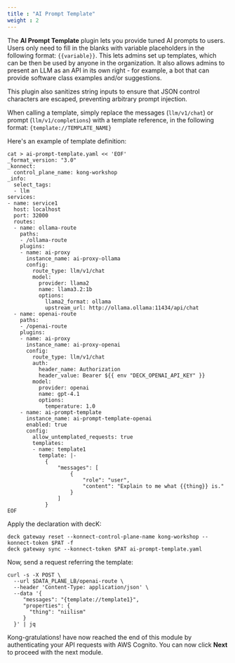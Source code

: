 ```yaml
---
title : "AI Prompt Template"
weight : 2
---
```


The **AI Prompt Template** plugin lets you provide tuned AI prompts to users. Users only need to fill in the blanks with variable placeholders in the following format: ``{{variable}}``. This lets admins set up templates, which can be then be used by anyone in the organization. It also allows admins to present an LLM as an API in its own right - for example, a bot that can provide software class examples and/or suggestions.

This plugin also sanitizes string inputs to ensure that JSON control characters are escaped, preventing arbitrary prompt injection.

When calling a template, simply replace the messages (``llm/v1/chat``) or prompt (``llm/v1/completions``) with a template reference, in the following format: ``{template://TEMPLATE_NAME}``

Here's an example of template definition:

```
cat > ai-prompt-template.yaml << 'EOF'
_format_version: "3.0"
_konnect:
  control_plane_name: kong-workshop
_info:
  select_tags:
  - llm
services:
- name: service1
  host: localhost
  port: 32000
  routes:
  - name: ollama-route
    paths:
    - /ollama-route
    plugins:
    - name: ai-proxy
      instance_name: ai-proxy-ollama
      config:
        route_type: llm/v1/chat
        model:
          provider: llama2
          name: llama3.2:1b
          options:
            llama2_format: ollama
            upstream_url: http://ollama.ollama:11434/api/chat
  - name: openai-route
    paths:
    - /openai-route
    plugins:
    - name: ai-proxy
      instance_name: ai-proxy-openai
      config:
        route_type: llm/v1/chat
        auth:
          header_name: Authorization
          header_value: Bearer ${{ env "DECK_OPENAI_API_KEY" }}
        model:
          provider: openai
          name: gpt-4.1
          options:
            temperature: 1.0
    - name: ai-prompt-template
      instance_name: ai-prompt-template-openai
      enabled: true
      config:
        allow_untemplated_requests: true
        templates:
        - name: template1
          template: |-
            {
                "messages": [
                    {
                        "role": "user",
                        "content": "Explain to me what {{thing}} is."
                    }
                ]
            }
EOF
```


Apply the declaration with decK:
```
deck gateway reset --konnect-control-plane-name kong-workshop --konnect-token $PAT -f
deck gateway sync --konnect-token $PAT ai-prompt-template.yaml
```

Now, send a request referring the template:

```
curl -s -X POST \
  --url $DATA_PLANE_LB/openai-route \
  --header 'Content-Type: application/json' \
  --data '{
     "messages": "{template://template1}",
     "properties": {
       "thing": "niilism"
     }
  }' | jq
```







Kong-gratulations! have now reached the end of this module by authenticating your API requests with AWS Cognito. You can now click **Next** to proceed with the next module.